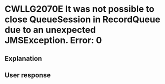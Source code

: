 # CWLLG2070E It was not possible to close QueueSession in RecordQueue due to an unexpected JMSException.  Error: 0

## Explanation

## User response